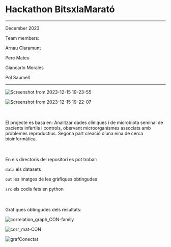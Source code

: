 # Hackathon BitsxlaMarató 

---
December 2023

Team members:

Arnau Claramunt

Pere Mateu

Giancarlo Morales

Pol Saumell

---

![Screenshot from 2023-12-15 19-23-55](https://github.com/peremateu/BitsxlaMarato2023/assets/95536223/ca7519dd-b8dc-4a4d-b2ff-7e90f738e891)

![Screenshot from 2023-12-15 19-22-07](https://github.com/peremateu/BitsxlaMarato2023/assets/95536223/e4d69bb4-d25d-4566-b985-7353eed1bade)

<br/><br/>
El projecte es basa en:
Analitzar dades clíniques i de microbiota seminal de pacients infèrtils i controls, obervant microorganismes associats amb problemes reproductius. Segona part creació d’una eina de cerca bioinformàtica.

<br/><br/>
En els directoris del repositori es pot trobar:

`data` els datasets

`out` les imatges de les gràfiques obtingudes

`src` els codis fets en python


<br/><br/>
Gràfiques obtingudes dels resultats:

![correlation_graph_CON-family](https://github.com/peremateu/BitsxlaMarato2023/assets/95536223/7016c21a-d21c-46d1-8672-e998889e4e9b)

![corr_mat-CON](https://github.com/peremateu/BitsxlaMarato2023/assets/95536223/282b429f-2f63-4756-8bcb-16f2cf28ff33)

![grafConectat](https://github.com/peremateu/BitsxlaMarato2023/assets/95536223/d34c6c6c-0043-43be-8dc4-83a1322aaaa7)






